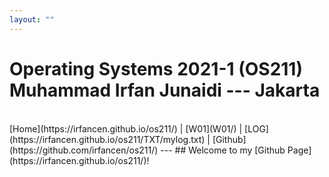 ```yaml
---
layout: ""
---
```


**Operating Systems 2021-1 (OS211)**<br>
Muhammad Irfan Junaidi --- Jakarta
===
<br>
[Home](https://irfancen.github.io/os211/) | [W01](W01/) | [LOG](https://irfancen.github.io/os211/TXT/mylog.txt) | [Github](https://github.com/irfancen/os211/)
---
## Welcome to my [Github Page](https://irfancen.github.io/os211/)!


